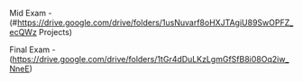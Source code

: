 Mid Exam - (#https://drive.google.com/drive/folders/1usNuvarf8oHXJTAgiU89SwOPFZ_ecQWz Projects)

Final Exam -(https://drive.google.com/drive/folders/1tGr4dDuLKzLgmGfSfB8i08Oq2iw_NneE)
